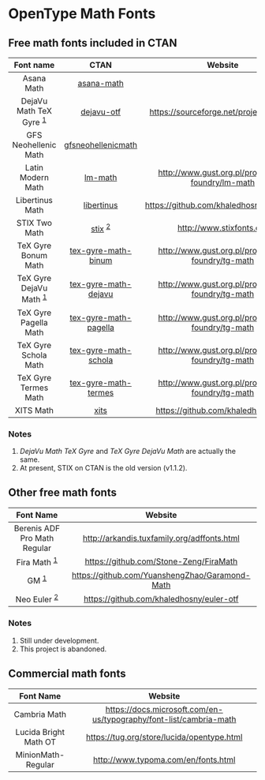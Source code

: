 # OpenType Math Fonts

## Free math fonts included in CTAN

|Font name|CTAN|Website|
|:-:|:-:|:-:|
| Asana Math | [asana-math](https://ctan.org/pkg/asana-math) | |
| DejaVu Math TeX Gyre <sup>[1](#1-1) | [dejavu-otf](https://ctan.org/pkg/dejavu-otf) | <https://sourceforge.net/projects/dejavu> |
| GFS Neohellenic Math | [gfsneohellenicmath](https://ctan.org/pkg/gfsneohellenicmath) | |
| Latin Modern Math | [lm-math](https://ctan.org/pkg/lm-math) | <http://www.gust.org.pl/projects/e-foundry/lm-math> |
| Libertinus Math | [libertinus](https://ctan.org/pkg/libertinus) | <https://github.com/khaledhosny/libertinus> |
| STIX Two Math | [stix](https://ctan.org/pkg/stix) <sup>[2](#1-2) | <http://www.stixfonts.org> |
| TeX Gyre Bonum Math | [tex-gyre-math-binum](https://ctan.org/pkg/tex-gyre-math-binum) | <http://www.gust.org.pl/projects/e-foundry/tg-math> |
| TeX Gyre DejaVu Math <sup>[1](#1-1) | [tex-gyre-math-dejavu](https://ctan.org/pkg/tex-gyre-math-dejavu) | <http://www.gust.org.pl/projects/e-foundry/tg-math> |
| TeX Gyre Pagella Math | [tex-gyre-math-pagella](https://ctan.org/pkg/tex-gyre-math-pagella) | <http://www.gust.org.pl/projects/e-foundry/tg-math> |
| TeX Gyre Schola Math | [tex-gyre-math-schola](https://ctan.org/pkg/tex-gyre-math-schola) | <http://www.gust.org.pl/projects/e-foundry/tg-math> |
| TeX Gyre Termes Math | [tex-gyre-math-termes](https://ctan.org/pkg/tex-gyre-math-termes) | <http://www.gust.org.pl/projects/e-foundry/tg-math> |
| XITS Math | [xits](https://ctan.org/pkg/xits) | <https://github.com/khaledhosny/xits> |

### Notes

1. <a name="1-1"></a> *DejaVu Math TeX Gyre* and *TeX Gyre DejaVu Math* are actually the same.
1. <a name="1-2"></a> At present, STIX on CTAN is the old version (v1.1.2).

## Other free math fonts

|Font Name|Website|
|:-:|:-:|
| Berenis ADF Pro Math Regular | <http://arkandis.tuxfamily.org/adffonts.html> |
| Fira Math <sup>[1](#2-1) | <https://github.com/Stone-Zeng/FiraMath> |
| GM <sup>[1](#2-1) | <https://github.com/YuanshengZhao/Garamond-Math> |
| Neo Euler <sup>[2](#2-2)</sup> | <https://github.com/khaledhosny/euler-otf> |

### Notes

1. <a name="2-1"></a> Still under development.
1. <a name="2-2"></a> This project is abandoned.

## Commercial math fonts

|Font Name|Website|
|:-:|:-:|
| Cambria Math | <https://docs.microsoft.com/en-us/typography/font-list/cambria-math> |
| Lucida Bright Math OT | <https://tug.org/store/lucida/opentype.html> |
| MinionMath-Regular | <http://www.typoma.com/en/fonts.html> |
